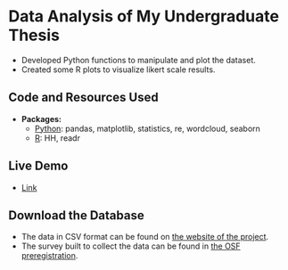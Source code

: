 # Data Analysis of My Undergraduate Thesis 
* Developed Python functions to manipulate and plot the dataset.
* Created some R plots to visualize likert scale results. 

## Code and Resources Used
- **Packages:** 
  - <ins>Python</ins>: pandas, matplotlib, statistics, re, wordcloud, seaborn 
  - <ins>R</ins>: HH, readr

## Live Demo
- [Link](https://francosbenitez.github.io/thesis/)

## Download the Database
* The data in CSV format can be found on [the website of the project](https://francosbenitez.github.io/thesis/).
* The survey built to collect the data can be found in [the OSF preregistration](https://osf.io/rg4dm/).



